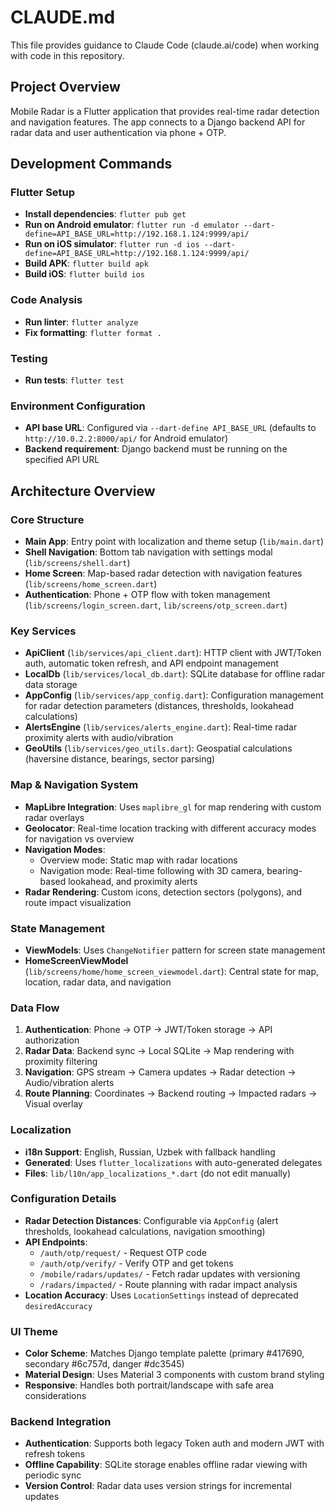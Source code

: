 # CLAUDE.md

This file provides guidance to Claude Code (claude.ai/code) when working with code in this repository.

## Project Overview

Mobile Radar is a Flutter application that provides real-time radar detection and navigation features. The app connects to a Django backend API for radar data and user authentication via phone + OTP.

## Development Commands

### Flutter Setup
- **Install dependencies**: `flutter pub get`
- **Run on Android emulator**: `flutter run -d emulator --dart-define=API_BASE_URL=http://192.168.1.124:9999/api/`
- **Run on iOS simulator**: `flutter run -d ios --dart-define=API_BASE_URL=http://192.168.1.124:9999/api/`
- **Build APK**: `flutter build apk`
- **Build iOS**: `flutter build ios`

### Code Analysis
- **Run linter**: `flutter analyze`
- **Fix formatting**: `flutter format .`

### Testing
- **Run tests**: `flutter test`

### Environment Configuration
- **API base URL**: Configured via `--dart-define API_BASE_URL` (defaults to `http://10.0.2.2:8000/api/` for Android emulator)
- **Backend requirement**: Django backend must be running on the specified API URL

## Architecture Overview

### Core Structure
- **Main App**: Entry point with localization and theme setup (`lib/main.dart`)
- **Shell Navigation**: Bottom tab navigation with settings modal (`lib/screens/shell.dart`)
- **Home Screen**: Map-based radar detection with navigation features (`lib/screens/home_screen.dart`)
- **Authentication**: Phone + OTP flow with token management (`lib/screens/login_screen.dart`, `lib/screens/otp_screen.dart`)

### Key Services
- **ApiClient** (`lib/services/api_client.dart`): HTTP client with JWT/Token auth, automatic token refresh, and API endpoint management
- **LocalDb** (`lib/services/local_db.dart`): SQLite database for offline radar data storage
- **AppConfig** (`lib/services/app_config.dart`): Configuration management for radar detection parameters (distances, thresholds, lookahead calculations)
- **AlertsEngine** (`lib/services/alerts_engine.dart`): Real-time radar proximity alerts with audio/vibration
- **GeoUtils** (`lib/services/geo_utils.dart`): Geospatial calculations (haversine distance, bearings, sector parsing)

### Map & Navigation System
- **MapLibre Integration**: Uses `maplibre_gl` for map rendering with custom radar overlays
- **Geolocator**: Real-time location tracking with different accuracy modes for navigation vs overview
- **Navigation Modes**: 
  - Overview mode: Static map with radar locations
  - Navigation mode: Real-time following with 3D camera, bearing-based lookahead, and proximity alerts
- **Radar Rendering**: Custom icons, detection sectors (polygons), and route impact visualization

### State Management
- **ViewModels**: Uses `ChangeNotifier` pattern for screen state management
- **HomeScreenViewModel** (`lib/screens/home/home_screen_viewmodel.dart`): Central state for map, location, radar data, and navigation

### Data Flow
1. **Authentication**: Phone → OTP → JWT/Token storage → API authorization
2. **Radar Data**: Backend sync → Local SQLite → Map rendering with proximity filtering
3. **Navigation**: GPS stream → Camera updates → Radar detection → Audio/vibration alerts
4. **Route Planning**: Coordinates → Backend routing → Impacted radars → Visual overlay

### Localization
- **i18n Support**: English, Russian, Uzbek with fallback handling
- **Generated**: Uses `flutter_localizations` with auto-generated delegates
- **Files**: `lib/l10n/app_localizations_*.dart` (do not edit manually)

### Configuration Details
- **Radar Detection Distances**: Configurable via `AppConfig` (alert thresholds, lookahead calculations, navigation smoothing)
- **API Endpoints**: 
  - `/auth/otp/request/` - Request OTP code
  - `/auth/otp/verify/` - Verify OTP and get tokens
  - `/mobile/radars/updates/` - Fetch radar updates with versioning
  - `/radars/impacted/` - Route planning with radar impact analysis
- **Location Accuracy**: Uses `LocationSettings` instead of deprecated `desiredAccuracy`

### UI Theme
- **Color Scheme**: Matches Django template palette (primary #417690, secondary #6c757d, danger #dc3545)
- **Material Design**: Uses Material 3 components with custom brand styling
- **Responsive**: Handles both portrait/landscape with safe area considerations

### Backend Integration
- **Authentication**: Supports both legacy Token auth and modern JWT with refresh tokens
- **Offline Capability**: SQLite storage enables offline radar viewing with periodic sync
- **Version Control**: Radar data uses version strings for incremental updates